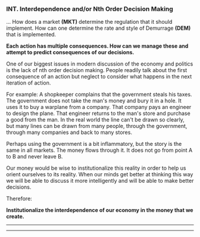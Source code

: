 
### INT. Interdependence and/or Nth Order Decision Making

... How does a market **(MKT)** determine the regulation that it should implement. How can one determine the rate and style of Demurrage **(DEM)** that is implemented.

**Each action has multiple consequences. How can we manage these and attempt to predict consequences of our decisions.**

One of our biggest issues in modern discussion of the economy and politics is the lack of nth order decision making. People readily talk about the first consequence of an action but neglect to consider what happens in the next iteration of action.

For example: A shopkeeper complains that the government steals his taxes.  The government does not take the man's money and bury it in a hole.  It uses it to buy a warplane from a company.  That company pays an engineer to design the plane.  That engineer returns to the man's store and purchase a good from the man.  In the real world the line can't be drawn so clearly, but many lines can be drawn from many people, through the government, through many companies and back to many stores.

Perhaps using the government is a bit inflammatory, but the story is the same in all markets.  The money flows through it.  It does not go from point A to B and never leave B.

Our money would be wise to institutionalize this reality in order to help us orient ourselves to its reality.  When our minds get better at thinking this way we will be able to discuss it more intelligently and will be able to make better decisions.

Therefore:

**Institutionalize the interdependence of our economy in the money that we create.**

----------

----------














